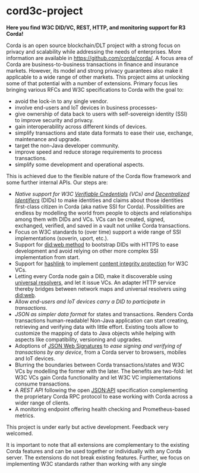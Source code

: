 # cord3c-project

**Here you find W3C DID/VC, REST, HTTP, and monitoring support for R3 Corda!**

Corda is an open source blockchain/DLT project  with a strong focus on
privacy and scalability while addressing the needs of enterprises. More information
are available in https://github.com/corda/corda/. A focus area of Corda are business-to-business
transactions in finance and insurance markets. However, its model and strong privacy guarantees
also make it applicable to a wide range of other markets. This project aims at
unlocking some of that potential with a number of extensions. Primary focus
lies bringing various RFCs and W3C specifications to Corda with the goal to:

- avoid the lock-in to any single vendor.
- involve end-users and IoT devices in business processes-
- give ownership of data back to users with self-sovereign identity (SSI)
  to improve security and privacy.
- gain interoperability across different kinds of devices.
- simplify transactions and state data formats to ease their use, exchange, maintenance and upgrade.
- target the non-Java developer community.
- improve speed and reduce storage requirements to process transactions.
- simplify some development and operational aspects.

This is achieved due to the flexible nature of the Corda flow framework and some further internal APIs.
Our steps are:

- *Native support for W3C [Verifiable Credentials](https://www.w3.org/TR/vc-data-model/) (VCs)
  and [Decentralized Identifiers](https://www.w3.org/TR/did-core/)* (DIDs) to make identities and claims about those identities
  first-class citizen in Corda (aka native SSI for Corda). Possibilities are endless by modelling the world
  from people to objects and relationships among them with DIDs and VCs. VCs can be created,
  signed, exchanged, verified, and saved in a vault not unlike Corda transactions.
- Focus on W3C standards to (over time)  support a wide range of SSI implementations (soverin,  uport, etc.).
- Support for [did:web method](https://w3c-ccg.github.io/did-method-web/) to bootstrap DIDs with
  HTTPS to ease development and avoid relying on other more complex SSI implementation from start.
- Support for [hashlink](https://tools.ietf.org/html/draft-sporny-hashlink-04) to implement
  [content integrity protection](https://www.w3.org/TR/vc-data-model/#content-integrity-protection)
  for W3C VCs.
- Letting every Corda node gain a DID, make it discoverable using
  [universal resolvers](https://medium.com/decentralized-identity/a-universal-resolver-for-self-sovereign-identifiers-48e6b4a5cc3c),
  and let it issue VCs. An adapter HTTP service thereby bridges between network maps
  and universal resolvers using  [did:web](https://w3c-ccg.github.io/did-method-web/).
- Allow *end-users and IoT devices carry a DID to participate in transactions*.
- *JSON as simpler data format* for states and transactions. Renders Corda transactions human-readable!
  Non-Java application can start creating, retrieving and verifying data with little effort.
  Existing tools allow to customize the mapping of data to Java objects while helping with aspects
  like compatibility, versioning and upgrades.
- Adoptions of [JSON Web Signatures](https://tools.ietf.org/html/rfc7515) to *ease signing and verifying of
  transactions by any device*, from a Corda server to browsers, mobiles and IoT devices.
- Blurring the boundaries between Corda transactions/states and W3C VCs by modelling the former with the later.
  The benefits are two-fold: let W3C VCs gain Corda functionality and let W3C VC implementations consume transactions.
- A *REST API* following the open [JSON:API](https://jsonapi.org/) specification complementing the proprietary
  Corda RPC protocol to ease working with Corda across a wider range of clients.
- A monitoring endpoint offering health checking and Prometheus-based metrics.

This project is under early but active development. Feedback very welcomed.

It is important to note that all extensions are complementary to the existing Corda features
and can be used together or individually with any Corda server. The extensions do not break
existing features. Further, we focus on implementing W3C standards rather than working with
any single













